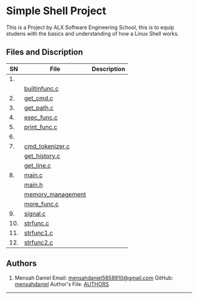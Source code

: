 # Simple Shell Project

This is a Project by ALX Software Engineering School, this is to equip studens with the basics and understanding of how a Linux Shell works.

## Files and Discription

| SN | File | Description |
| --- | ---- | ----------- |
| 1. |  |  |
|  | [builtinfunc.c](./builtinfunc.c) |  |
| 2. | [get\_cmd.c](./get_cmd.c) |  |
| 3. | [get\_path.c](./get_path.c) |  |
| 4. | [exec\_func.c](./execute_func.c) |  |
| 5. | [print\_func.c](./print_func.c) |  |
| 6. |  |  |
| 7. | [cmd\_tokenizer.c](./cmd_tokenizer.c) |  |
|  | [get_history.c](./get_history.c) |  |
|  | [get_line.c](./get_line.c) |  |
| 8. | [main.c](./main.c) |  |
|  | [main.h](./main.h) |  |
|  | [memory\_management](./memory_mangment.c) |  |
|  | [more\_func.c](./more_func.c) |  |
| 9. | [signal.c](./signal.c) |  |
| 10. | [strfunc.c](./strfunc.c) |  |
| 11. | [strfunc1.c](./strfunc1.c) |  |
| 12. | [strfunc2.c](./strfunc2.c) |  |

## Authors

1. Mensah Daniel
Email: [mensahdaniel5858910@gmail.com](mailto:mensahdaniel5858910@gmail.com)
GitHub: [mensahdaniel](https://github.com/mensahdaniel)
Author's File: [AUTHORS](./AUTHORS)

- - -

<br>
<br>
